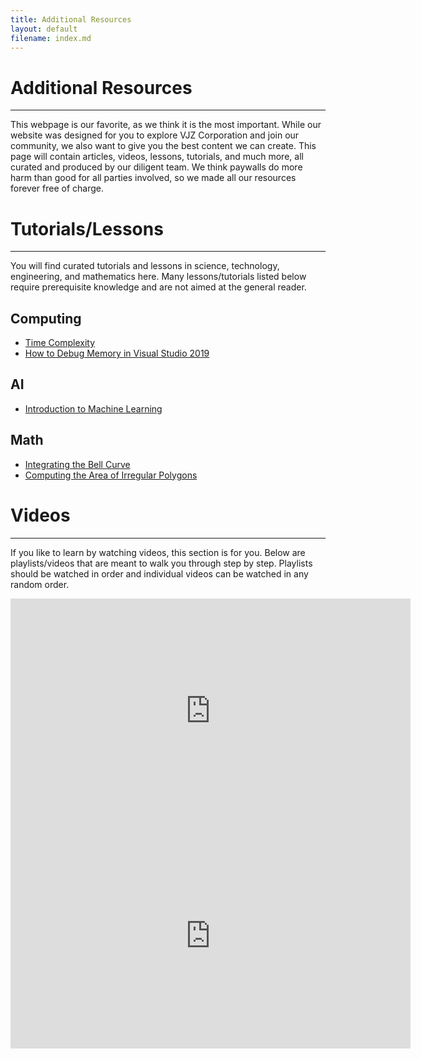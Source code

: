 ```yaml
---
title: Additional Resources
layout: default
filename: index.md
---
```


# Additional Resources

***

This webpage is our favorite, as we think it is the most important. While our website was designed for you to explore VJZ Corporation and join our community, we also want to give you the best content we can create. This page will contain articles, videos, lessons, tutorials, and much more, all curated and produced by our diligent team. We think paywalls do more harm than good for all parties involved, so we made all our resources forever free of charge.

# Tutorials/Lessons

***

You will find curated tutorials and lessons in science, technology, engineering, and mathematics here. Many lessons/tutorials listed below require prerequisite knowledge and are not aimed at the general reader.
## Computing
- [Time Complexity](/resources/tutorials/big-o)
- [How to Debug Memory in Visual Studio 2019](/resources/tutorials/vs2019-debug)

## AI
- [Introduction to Machine Learning](/resources/tutorials/Intro_to_Machine_Learning.md)

## Math
- [Integrating the Bell Curve](/resources/tutorials/bell-curve-integration)
- [Computing the Area of Irregular Polygons](/resources/tutorials/irregular-polygons-area)

# Videos

***

If you like to learn by watching videos, this section is for you. Below are playlists/videos that are meant to walk you through step by step. Playlists should be watched in order and individual videos can be watched in any random order.

<iframe width="640" height="360" src="https://www.youtube.com/embed/videoseries?list=PLS9wf5aMSL7pfjukp13Z9pATrpCKpppYW" title="YouTube video player" frameborder="0" allow="accelerometer; autoplay; clipboard-write; encrypted-media; gyroscope; picture-in-picture" allowfullscreen></iframe>

<iframe width="640" height="360" src="https://www.youtube.com/embed/videoseries?si=qrQftid7rXhhhonz&amp;list=PLS9wf5aMSL7qQ9SBCOQHjpuNNC2BvJENe" title="YouTube video player" frameborder="0" allow="accelerometer; autoplay; clipboard-write; encrypted-media; gyroscope; picture-in-picture" allowfullscreen></iframe>
